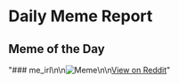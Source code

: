 # Daily Meme Report

## Meme of the Day
"### me_irl\n\n![Meme](https://i.redd.it/v603ly9u8zve1.png)\n\n[View on Reddit](https://redd.it/1k3koi5)"

